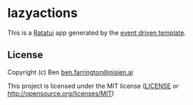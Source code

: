 # lazyactions

This is a [Ratatui] app generated by the [event driven template].

[Ratatui]: https://ratatui.rs
[event driven template]: https://github.com/ratatui/templates/tree/main/event-driven

## License

Copyright (c) Ben <ben.farrington@nisien.ai>

This project is licensed under the MIT license ([LICENSE] or <http://opensource.org/licenses/MIT>)

[LICENSE]: ./LICENSE
